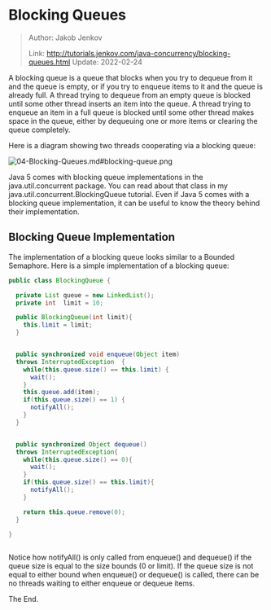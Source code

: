 # Blocking Queues

> Author: Jakob Jenkov
>
> Link: http://tutorials.jenkov.com/java-concurrency/blocking-queues.html  Update: 2022-02-24

A blocking queue is a queue that blocks when you try to dequeue from it and the queue is empty, or if you try to enqueue items to it and the queue is already full. A thread trying to dequeue from an empty queue is blocked until some other thread inserts an item into the queue. A thread trying to enqueue an item in a full queue is blocked until some other thread makes space in the queue, either by dequeuing one or more items or clearing the queue completely.

Here is a diagram showing two threads cooperating via a blocking queue:

![04-Blocking-Queues.md#blocking-queue.png](http://tutorials.jenkov.com/images/java-concurrency-utils/blocking-queue.png)

Java 5 comes with blocking queue implementations in the java.util.concurrent package. You can read about that class in my java.util.concurrent.BlockingQueue tutorial. Even if Java 5 comes with a blocking queue implementation, it can be useful to know the theory behind their implementation.

## Blocking Queue Implementation

The implementation of a blocking queue looks similar to a Bounded Semaphore. Here is a simple implementation of a blocking queue:

```java
public class BlockingQueue {

  private List queue = new LinkedList();
  private int  limit = 10;

  public BlockingQueue(int limit){
    this.limit = limit;
  }


  public synchronized void enqueue(Object item)
  throws InterruptedException  {
    while(this.queue.size() == this.limit) {
      wait();
    }
    this.queue.add(item);
    if(this.queue.size() == 1) {
      notifyAll();
    }
  }


  public synchronized Object dequeue()
  throws InterruptedException{
    while(this.queue.size() == 0){
      wait();
    }
    if(this.queue.size() == this.limit){
      notifyAll();
    }

    return this.queue.remove(0);
  }

}
    
```

Notice how notifyAll() is only called from enqueue() and dequeue() if the queue size is equal to the size bounds (0 or limit). If the queue size is not equal to either bound when enqueue() or dequeue() is called, there can be no threads waiting to either enqueue or dequeue items.

The End.
